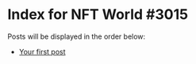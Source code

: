 # Index for NFT World #3015
Posts will be displayed in the order below:

- [Your first post](./001-first.md)

